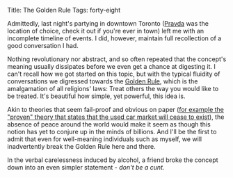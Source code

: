 Title: The Golden Rule
Tags: forty-eight

Admittedly, last night's partying in downtown Toronto
([Pravda](http://www.pravdavodkabar.com/) was the location of choice, check it
out if you're ever in town) left me with an incomplete timeline of events. I
did, however, maintain full recollection of a good conversation I had.



Nothing revolutionary nor abstract, and so often repeated that the concept's
meaning usually dissipates before we even get a chance at digesting it. I
can't recall how we got started on this topic, but with the typical fluidity
of conversations we digressed towards the [Golden
Rule](http://en.wikipedia.org/wiki/Golden_Rule), which is the amalgamation of
all religions' laws: Treat others the way you would like to be treated. It's
beautiful how simple, yet powerful, this idea is.



Akin to theories that seem fail-proof and obvious on paper ([for example the
"proven" theory that states that the used car market will cease to
exist](http://en.wikipedia.org/wiki/The_Market_for_Lemons)), the absence of
peace around the world would make it seem as though this notion has yet to
conjure up in the minds of billions. And I'll be the first to admit that even
for well-meaning individuals such as myself, we will inadvertently break the
Golden Rule here and there.



In the verbal carelessness induced by alcohol, a friend broke the concept down
into an even simpler statement - _don't be a cunt._

